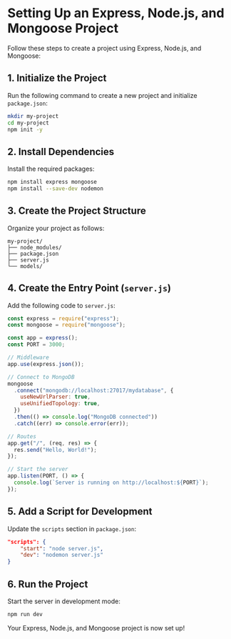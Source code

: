 # Setting Up an Express, Node.js, and Mongoose Project

Follow these steps to create a project using Express, Node.js, and Mongoose:

## 1. Initialize the Project

Run the following command to create a new project and initialize `package.json`:

```bash
mkdir my-project
cd my-project
npm init -y
```

## 2. Install Dependencies

Install the required packages:

```bash
npm install express mongoose
npm install --save-dev nodemon
```

## 3. Create the Project Structure

Organize your project as follows:

```
my-project/
├── node_modules/
├── package.json
├── server.js
└── models/
```

## 4. Create the Entry Point (`server.js`)

Add the following code to `server.js`:

```javascript
const express = require("express");
const mongoose = require("mongoose");

const app = express();
const PORT = 3000;

// Middleware
app.use(express.json());

// Connect to MongoDB
mongoose
  .connect("mongodb://localhost:27017/mydatabase", {
    useNewUrlParser: true,
    useUnifiedTopology: true,
  })
  .then(() => console.log("MongoDB connected"))
  .catch((err) => console.error(err));

// Routes
app.get("/", (req, res) => {
  res.send("Hello, World!");
});

// Start the server
app.listen(PORT, () => {
  console.log(`Server is running on http://localhost:${PORT}`);
});
```

## 5. Add a Script for Development

Update the `scripts` section in `package.json`:

```json
"scripts": {
    "start": "node server.js",
    "dev": "nodemon server.js"
}
```

## 6. Run the Project

Start the server in development mode:

```bash
npm run dev
```

Your Express, Node.js, and Mongoose project is now set up!
